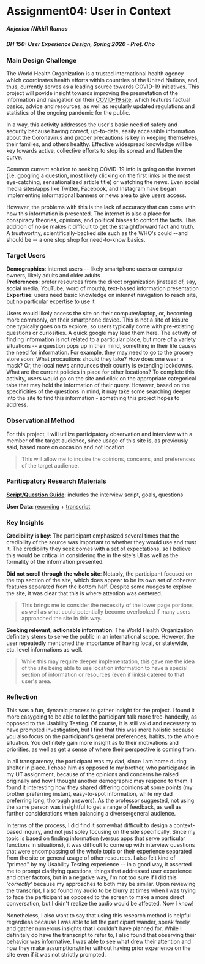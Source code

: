 # Assignment04: User in Context
##### Anjenica (Nikki) Ramos
##### DH 150: User Experience Design, Spring 2020 - Prof. Cho


### Main Design Challenge
The World Health Organization is a trusted international health agency which coordinates health efforts within countries of the United Nations, and, thus, currently serves as a leading source towards COVID-19 initiatives. This project will povide insight towards improving the presnetation of the information and navigation on their [COVID-19 site](coronavirus.com), which features factual basics, advice and resources, as well as regularly updated regulations and statistics of the ongoing pandemic for the public.

In a way, this activity addresses the user's basic need of safety and security because having correct, up-to-date, easily accessible information about the Coronavirus and proper precautions is key in keeping themselves, their families, and others healthy. Effective widespread knowledge will be key towards active, collective efforts to stop its spread and flatten the curve.

Common current solution to seeking COVID-19 info is going on the internet (i.e. googling a question, most likely clicking on the first links or the most eye-catching, sensationalized article title) or watching the news. Even social media sites/apps like Twitter, Facebook, and Instagram have began implementing informational banners or news area to give users access. 

However, the problems with this is the lack of accuracy that can come with how this information is presented. The internet is also a place for conspiracy theories, opinions, and political biases to contort the facts. This addition of noise makes it difficult to get the straightforward fact and truth. A trustworthy, scientifically-backed site such as the WHO's could --and should be -- a one stop shop for need-to-know basics. 


### Target Users
**Demographics**: internet users -- likely smartphone users or computer owners, likely adults and older adults \
**Preferences**: prefer resources from the direct organization (instead of, say, social media, YouTube, word of mouth), text-based information presentation \
**Expertise**: users need basic knowledge on internet navigation to reach site, but no particular expertise to use it

Users would likely access the site on their computer/laptop, or, becoming more commonly, on their smartphone device. This is not a site of leisure one typically goes on to explore, so users typically come with pre-existing questions or curiosities. A quick google may lead them here. The activity of finding information is not related to a particular place, but more of a variety situations -- a question pops up in their mind, something in their life causes the need for information. For example, they may need to go to the grocery store soon: What procautions should they take? How does one wear a mask? Or, the local news announces their county is extending lockdowns. What are the current policies in place for other locations? 
To complete this activity, users would go on the site and click on the appropriate categorical tabs that may hold the information of their query. However, based on the specificities of the questions in mind, it may take some searching deeper into the site to find this information - something this project hopes to address. 


### Observational Method
For this project, I will utilize participatory observation and interview with a member of the target audience, since usage of this site is, as previously said, based more on occasion and not location. 
> This will allow me to inquire the opinions, concerns, and preferences of the target audience. 


### Pariticpatory Research Materials
[**Script/Question Guide**](https://docs.google.com/document/d/1okslFKfnuw8mabo1-uNOji7by13AlG4LxB2dV9SFGIY/edit?usp=sharing): includes the interview script, goals, questions

**User Data**: [recording](https://drive.google.com/file/d/1jr4zaNjK-zqentyoJi8htjA4_P-YTTc9/view?usp=sharing) + [transcript](https://docs.google.com/document/d/1gQ9EJI-U6QG28_Ggtsfc7E66KRJudR2DGVqdoz2bvnU/edit?usp=sharing)


### Key Insights
**Credibility is key**: The participant emphasized several times that the credibility of the source was important to whether they would use and trust it. The credibility they seek comes with a set of expectations, so I believe this would be critical in considering the in the site's UI as well as the formality of the information presented.

**Did not scroll through the whole site**: Notably, the participant focused on the top section of the site, which does appear to be its own set of coherent features separated from the bottom half. Despite some nudges to explore the site, it was clear that this is where attention was centered.
> This brings me to consider the necessity of the lower page portions, as well as what could potentially become overlooked if many users approached the site in this way. 

**Seeking relevant, actionable information**: The World Health Organization definitely stems to serve the public in an international scope. However, the user repeatedly mentioned the importance of having local, or statewide, etc. level informations as well. 
> While this may require deeper implementation, this gave me the idea of the site being able to use location information to have a special section of information or resources (even if links) catered to that user's area. 



### Reflection
This was a fun, dynamic process to gather insight for the project. I found it more easygoing to be able to let the participant talk more free-handedly, as opposed to the Usability Testing. Of course, it is still valid and necessary to have prompted investigation, but I find that this was more holistic because you also focus on the participant's general preferences, habits, to the whole situation. You definitely gain more insight as to their motivations and priorities, as well as get a sense of where their perspective is coming from. 

In all transparency, the participant was my dad, since I am home during shelter in place. I chose him as opposed to my brother, who participated in my UT assignment, because of the opinions and concerns he raised originally and how I thought another demographic may respond to them. I found it interesting how they shared differing opinions at some points (my brother preferring instant, easy-to-spot information, while my dad preferring long, thorough answers). As the professor suggested, not using the same person was insightful to get a range of feedback, as well as further considerations when balancing a diverse/general audience. 

In terms of the process, I did find it somewhat difficult to design a context-based inquiry, and not just soley focusing on the site specifically. Since my topic is based on finding information (versus apps that serve particular functions in situations), it was difficult to come up with interview questions that were encompassing of the whole topic or their experience separated from the site or general usage of other resources. I also felt kind of "primed" by my Usability Testing experience -- in a good way, it asserted me to prompt clarifying questions, things that addressed user experience and other factors, but in a negative way, I'm not too sure if I did this *'correctly'* because my approaches to both may be similar. Upon reviewing the transcript, I also found my audio to be blurry at times when I was trying to face the participant as opposed to the screen to make a more direct conversation, but I didn't realize the audio would be affected. Now I know! 

Nonetheless, I also want to say that using this research method is helpful regardless because I was able to let the participant wander, speak freely, and gather numerous insights that I couldn't have planned for. While I definitely do have the transcript to refer to, I also found that observing their behavior was informative. I was able to see what drew their attention and how they make assumptions/infer without having prior experience on the site even if it was not strictly prompted. 
